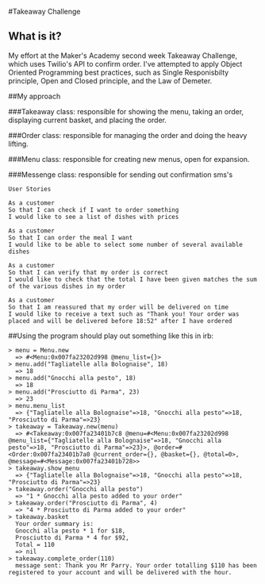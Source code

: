 #Takeaway Challenge

## What is it?

My effort at the Maker's Academy second week Takeaway Challenge, which uses Twilio's API to confirm order. I've attempted to apply Object Oriented Programming best practices, such as Single Responisbilty principle, Open and Closed principle, and the Law of Demeter.

##My approach

###Takeaway class: responsible for showing the menu, taking an order, displaying current basket, and placing the order.

###Order class: responsible for managing the order and doing the heavy lifting.

###Menu class: responsible for creating new menus, open for expansion.

###Messenge class: responsible for sending out confirmation sms's
```
User Stories

As a customer
So that I can check if I want to order something
I would like to see a list of dishes with prices

As a customer
So that I can order the meal I want
I would like to be able to select some number of several available dishes

As a customer
So that I can verify that my order is correct
I would like to check that the total I have been given matches the sum of the various dishes in my order

As a customer
So that I am reassured that my order will be delivered on time
I would like to receive a text such as "Thank you! Your order was placed and will be delivered before 18:52" after I have ordered
```
##Using the program should play out something like this in irb:
```
> menu = Menu.new
  => #<Menu:0x007fa23202d998 @menu_list={}>
> menu.add("Tagliatelle alla Bolognaise", 18)
  => 18
> menu.add("Gnocchi alla pesto", 18)
  => 18
> menu.add("Prosciutto di Parma", 23)
  => 23
> menu.menu_list
  => {"Tagliatelle alla Bolognaise"=>18, "Gnocchi alla pesto"=>18, "Prosciutto di Parma"=>23}
> takeaway = Takeaway.new(menu)
  => #<Takeaway:0x007fa23401b7c8 @menu=#<Menu:0x007fa23202d998 @menu_list={"Tagliatelle alla Bolognaise"=>18, "Gnocchi alla pesto"=>18, "Prosciutto di Parma"=>23}>, @order=#<Order:0x007fa23401b7a0 @current_order={}, @basket={}, @total=0>, @message=#<Message:0x007fa23401b728>>
> takeaway.show_menu
  => {"Tagliatelle alla Bolognaise"=>18, "Gnocchi alla pesto"=>18, "Prosciutto di Parma"=>23}
> takeaway.order("Gnocchi alla pesto")
  => "1 * Gnocchi alla pesto added to your order"
> takeaway.order("Prosciutto di Parma", 4)
  => "4 * Prosciutto di Parma added to your order"
> takeaway.basket
  Your order summary is:
  Gnocchi alla pesto * 1 for $18,
  Prosciutto di Parma * 4 for $92,
  Total = 110
  => nil
> takeaway.complete_order(110)
  message sent: Thank you Mr Parry. Your order totalling $110 has been registered to your account and will be delivered with the hour.

